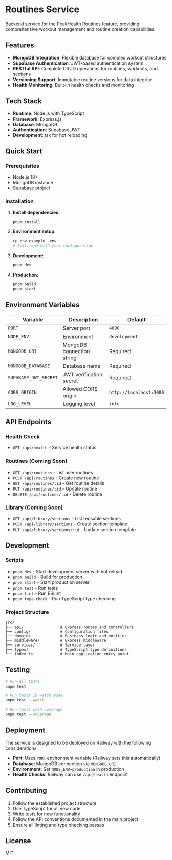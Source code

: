# Routines Service

Backend service for the PeakHealth Routines feature, providing comprehensive workout management and routine creation capabilities.

## Features

- **MongoDB Integration**: Flexible database for complex workout structures
- **Supabase Authentication**: JWT-based authentication system
- **RESTful API**: Complete CRUD operations for routines, workouts, and sections
- **Versioning Support**: Immutable routine versions for data integrity
- **Health Monitoring**: Built-in health checks and monitoring

## Tech Stack

- **Runtime**: Node.js with TypeScript
- **Framework**: Express.js
- **Database**: MongoDB
- **Authentication**: Supabase JWT
- **Development**: tsx for hot reloading

## Quick Start

### Prerequisites

- Node.js 18+
- MongoDB instance
- Supabase project

### Installation

1. **Install dependencies:**

   ```bash
   pnpm install
   ```

2. **Environment setup:**

   ```bash
   cp env.example .env
   # Edit .env with your configuration
   ```

3. **Development:**

   ```bash
   pnpm dev
   ```

4. **Production:**
   ```bash
   pnpm build
   pnpm start
   ```

## Environment Variables

| Variable              | Description               | Default                 |
| --------------------- | ------------------------- | ----------------------- |
| `PORT`                | Server port               | `4000`                  |
| `NODE_ENV`            | Environment               | `development`           |
| `MONGODB_URI`         | MongoDB connection string | Required                |
| `MONGODB_DATABASE`    | Database name             | Required                |
| `SUPABASE_JWT_SECRET` | JWT verification secret   | Required                |
| `CORS_ORIGIN`         | Allowed CORS origin       | `http://localhost:3000` |
| `LOG_LEVEL`           | Logging level             | `info`                  |

## API Endpoints

### Health Check

- `GET /api/health` - Service health status

### Routines (Coming Soon)

- `GET /api/routines` - List user routines
- `POST /api/routines` - Create new routine
- `GET /api/routines/:id` - Get routine details
- `PUT /api/routines/:id` - Update routine
- `DELETE /api/routines/:id` - Delete routine

### Library (Coming Soon)

- `GET /api/library/sections` - List reusable sections
- `POST /api/library/sections` - Create section template
- `PUT /api/library/sections/:id` - Update section template

## Development

### Scripts

- `pnpm dev` - Start development server with hot reload
- `pnpm build` - Build for production
- `pnpm start` - Start production server
- `pnpm test` - Run tests
- `pnpm lint` - Run ESLint
- `pnpm type-check` - Run TypeScript type checking

### Project Structure

```
src/
├── api/                # Express routes and controllers
├── config/             # Configuration files
├── domain/             # Business logic and entities
├── middleware/         # Express middleware
├── services/           # Service layer
├── types/              # TypeScript type definitions
└── index.ts            # Main application entry point
```

## Testing

```bash
# Run all tests
pnpm test

# Run tests in watch mode
pnpm test --watch

# Run tests with coverage
pnpm test --coverage
```

## Deployment

The service is designed to be deployed on Railway with the following considerations:

- **Port**: Uses `PORT` environment variable (Railway sets this automatically)
- **Database**: MongoDB connection via `MONGODB_URI`
- **Environment**: Set `NODE_ENV=production` in production
- **Health Checks**: Railway can use `/api/health` endpoint

## Contributing

1. Follow the established project structure
2. Use TypeScript for all new code
3. Write tests for new functionality
4. Follow the API conventions documented in the main project
5. Ensure all linting and type checking passes

## License

MIT
